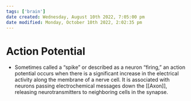 ```yaml
---
tags: ['brain']
date created: Wednesday, August 10th 2022, 7:05:00 pm
date modified: Monday, October 10th 2022, 2:02:35 pm
---
```


# Action Potential
- Sometimes called a “spike” or described as a neuron “firing,” an action potential occurs when there is a significant increase in the electrical activity along the membrane of a nerve cell. It is associated with neurons passing electrochemical messages down the [[Axon]], releasing neurotransmitters to neighboring cells in the synapse.



